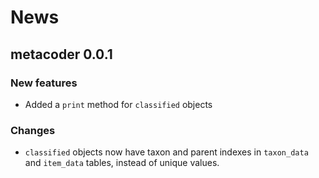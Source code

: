 # News 

## metacoder 0.0.1

### New features

* Added a `print` method for `classified` objects

### Changes

* `classified` objects now have taxon and parent indexes in `taxon_data` and `item_data` tables, instead of unique values. 